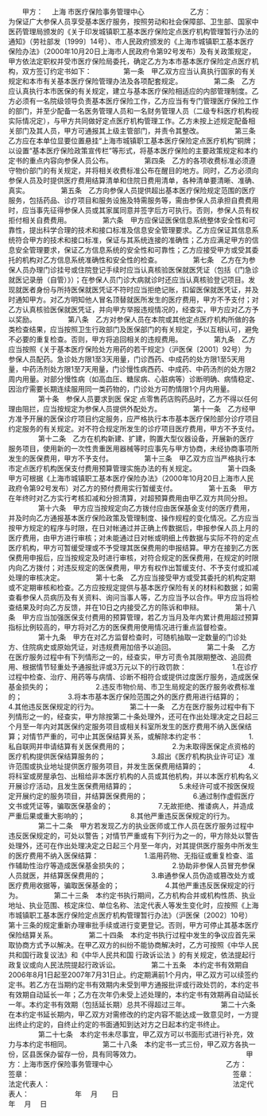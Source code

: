 
 


　　甲方：　
上海
市医疗保险事务管理中心　　
　　
　　乙方：　　
　　
　　
　　
　　为保证广大参保人员享受基本医疗服务，按照劳动和社会保障部、卫生部、国家中医药管理局颁发的《关于印发城镇职工基本医疗保险定点医疗机构管理暂行办法的通知》（劳社部发〔1999〕14号）、市人民政府颁发的《上海市城镇职工基本医疗保险办法》（2000年10月20日上海市人民政府令第92号发布）及有关政策规定，甲方依法定职权并受市医疗保险局委托，确定乙方为本市基本医疗保险定点医疗机构，双方签订约定书如下：
　　
　　第一条　甲乙双方应当认真执行国家的有关规定和本市有关基本医疗保险管理办法及各项配套规定。
　　
　　第二条　乙方应认真执行本市医保的有关规定，建立与基本医疗保险相适应的内部管理制度。乙方必须有一名院级领导负责基本医疗保险工作，乙方应当有专门管理医疗保险工作的部门，并至少配备一名医务管理人员和一名财务管理人员（二级专科医疗机构视实际情况定），与甲方共同做好定点医疗机构管理工作。乙方未按上述规定配备相关部门及其人员，甲方可通报其上级主管部门，并责令其整改。
　　
　　第三条　乙方应在本单位显要位置悬挂“上海市城镇职工基本医疗保险定点医疗机构”铜牌；以设置“基本医疗保险政策宣传栏”等形式，将基本医疗保险的主要政策规定和本约定书的重点内容向参保人员公布。
　　
　　第四条　乙方的各项收费标准必须遵守物价部门的有关规定，并将相关收费标准公布在醒目的地方。同时，乙方必须向参保人员及时提供医疗费用结算清单和住院日费用清单，各种清单要清晰、准确、真实。
　　
　　第五条　乙方向参保人员提供超出基本医疗保险规定范围的医疗服务，包括药品、诊疗项目和服务设施及特需服务等，需由参保人员承担自费费用时，应当事先征得参保人员或其家属同意并签字后方可执行。否则，参保人员有权拒付相关自费费用。
　　
　　第六条　甲方应保证医保信息系统整体安全性和可靠性，提出科学合理的技术和接口标准及信息安全管理要求。乙方应保证其信息系统符合甲方的技术和接口标准，保证与其系统连接的准确性；乙方应满足甲方的信息安全管理要求，保证乙方信息系统的安全性和可靠性；乙方应接受甲方或受其委托的机构对乙方信息系统准确性和安全性的检查。
　　
　　第七条　乙方在为参保人员办理门诊挂号或住院登记手续时应当认真核验医保就医凭证（包括《门急诊就医记录册（自管）》）；在参保人员门诊大病就诊时还应当认真核验登记项目。发现就医者身份与所持医保就医凭证不符时应当拒绝记账，扣留医保就医凭证，并及时通知甲方。对乙方明知他人冒名顶替就医所发生的医疗费用，甲方不予支付；对乙方认真核验医保就医凭证，并向甲方举报违规情况的，经查实，甲方应对乙方予以奖励。
　　
　　第八条　乙方对参保人员在本院或其他定点医疗机构所做的各类检查结果，应当按照卫生行政部门及医保部门的有关规定，予以互相认可，避免不必要的重复检查。否则，甲方将追回相关的违规费用。
　　
　　第九条　乙方应当按照《关于基本医疗保险处方用药的若干规定》（沪医保〔2001〕92号）为参保人员配药。急诊处方限1至3天用量，门诊西药、中成药的处方限1至5天用量，中药汤剂处方限1至7天用量，门诊慢性病西药、中成药、中药汤剂的处方限2周内用量。对部分慢性病（如高血压、糖尿病、心脏病等）诊断明确、病情稳定、因治疗需要长期连续服用同一类药物的，门诊处方可酌情限1个月内用量。
　　
　　第十条　参保人员要求到医
保定
点零售药店购药品时，乙方不得以任何理由阻拦，应当按规定为参保人员提供外配处方。
　　
　　第十一条　乙方经甲方准予开展的医保诊疗项目约定服务，应严格执行本市基本医疗保险部分诊疗项目约定服务的有关规定。对不符合规定所发生的诊疗项目医疗费用，甲方不予支付。
　　
　　第十二条　乙方在机构新建、扩建，购置大型仪器设备，开展新的医疗服务项目，使用新的一次性贵重医用器械等时应事先与甲方协商，未经协商事项所发生的医保费用，甲方不予支付。
　　
　　第十三条　甲乙双方应当严格执行本市定点医疗机构医保支付费用预算管理实施办法的有关规定。
　　
　　第十四条　甲方可根据《上海市城镇职工基本医疗保险办法》（2000年10月20日上海市人民政府令第92号发布）对乙方的预付费用实行暂缓支付。
　　
　　第十五条　甲方在年终时对乙方实行考核扣减和分担清算，对超预算费用由甲乙双方共同分担。
　　
　　第十六条　甲方应当按规定向乙方拨付应由医保基金支付的医疗费用，并及时向乙方通报基本医疗保险政策及管理制度、操作规程的变化情况。乙方应当按甲方规定的程序与时限，在日对帐通过并正确上传数据后，申报参保人员上月的医疗费用，由甲方进行审核；对未能通过日对帐或明细上传数据与实际不符的定点医疗机构，甲方可暂缓受理或不予受理其医保费用的申报结算。甲方在接到乙方医保费用申报后，应当按规定及时进行审核，对符合规定的医保费用，在规定的时限内向乙方拨付；对违反规定的医保费用，甲方有权作出暂缓支付、不予支付或扣减处理的审核决定。
　　
　　第十七条　乙方应当接受甲方或受其委托的机构定期或不定期审核和检查。乙方应按规定提供与基本医疗保险有关的材料和数据；如需查看参保人员病历及有关资料、询问当事人等，乙方应当予以合作。甲方应当将检查结果及时向乙方反馈，并在10日之内接受乙方的陈诉和申辩。
　　
　　第十八条　甲方应当加强医保支付费用的预算管理，若乙方当月及年内累计费用超过预算指标比例较高的，甲方将对乙方的医保费用使用情况进行重点监督检查。
　　
　　第十九条　甲方在对乙方监督检查时，可随机抽取一定数量的门诊处方、住院病史或原始凭证，对违规费用加倍予以追回。
　　
　　第二十条　乙方在医疗服务过程中有下列情形之一的，经查实，甲方可责令其限期整改、追回费用、根据情节轻重处予通报批评或3万元以下的行政罚款：　　
　　
　　1.在诊疗过程中检查、治疗、用药等与病情、诊断不相符合或提供过度医疗服务，造成医保基金损失的；　　
　　
　　2.违反市物价局、市卫生局规定的医疗服务收费标准的；　　
　　
　　3.将本市基本医疗保险范围之外的医疗费用进行结算的；　　
　　
　　4.其他违反医保规定的行为。
　　
　　第二十一条　乙方在医疗服务过程中有下列情形之一的，经查实，甲方除按第二十条处理外，还可在作出处理决定之日起三个月至一年内对其医保约定服务项目或相关科室所发生的医疗费用不纳入医保结算；对情节严重的，可中止其医保结算关系，或解除本约定书：　　
　　
　　1.私自联网并申请结算有关医保费用的；　　
　　
　　2.为未取得医保定点资格的医疗机构提供医保结算服务的；　　
　　
　　3.超出《医疗机构执业许可证》准许范围或执业地址提供医疗服务项目，并发生医保费用结算的；　　
　　
　　4.将科室或房屋承包、出租给非本医疗机构的人员或其他机构，并以本医疗机构名义开展诊疗活动，且发生医保费用结算的；　　
　　
　　5.未经许可或不按医保规定开展约定的服务项目，并结算医保费用的；　　
　　
　　6.通过制作虚假医疗文书或凭证等，骗取医保基金的；　　
　　
　　7.无故拒绝、推诿病人，并造成严重后果或重大影响的；　　
　　
　　8.其他严重违反医保规定的行为。
　　
　　第二十二条　甲方若发现乙方的执业医师或工作人员在医疗服务过程中违反医保规定的，可处以警告；对情节严重或有下列行为之一的，甲方除处以警告处理外，还可在作出处理决定之日起三个月至一年内，对其提供医疗服务中所发生的医疗费用不纳入医保结算：　　
　　
　　1.滥用药物、无指征或重复检查、滥作辅助性治疗等造成医保基金损失的；　　
　　
　　2.协助非参保人员冒充参保人员就医，并结算医保费用的；　　
　　
　　3.串通参保人员伪造或篡改处方或医疗费用收据等，骗取医保基金的；　　
　　
　　4.其他严重违反医保规定的行为。
　　
　　第二十三条　本约定书执行期间，乙方机构合并或机构性质、执业地址、执业范围、核定床位、单位名称、法定代表人等发生变化时，应按照《上海市城镇职工基本医疗保险定点医疗机构管理暂行办法》（沪医保〔2002〕10号）第十三条的规定重新办理审批手续或进行变更登记。否则，甲方可停止其基本医疗保险结算关系。
　　
　　第二十四条　本约定书执行过程中发生的争议应首先采取协商方式予以解决。在甲乙双方的纠纷不能协商解决时，乙方可按照《中华人民共和国行政复议法》和《中华人民共和国
行政诉讼法
》的有关规定，依法提起行政复议或向人民法院提起行政诉讼。
　　
　　第二十五条　本约定书有效期自2006年8月1日起至2007年7月31日止。约定期满前1个月内，甲乙双方可以续签约定书。若乙方在当期约定书有效期内未受到甲方通报批评或行政处罚的，本约定书有效期自动延长一年；乙方在次年仍未受上述处理的，本约定书有效期再自动延长一年。本约定书有效期（包括延长期）总共不得超过三年。
　　
　　第二十六条　在本约定书延长期内，甲乙双方对需修改的约定内容不能达成一致意见时，一方提出终止约定的，自终止约定的书面通知到达对方之日起本约定书终止。
　　
　　第二十七条　本约定书未尽事宜，甲乙双方可以书面形式进行补充，效力与本约定书相同。
　　
　　第二十八条　本约定书一式三份，甲乙双方各执一份，区县医保办留存一份，具有同等效力。　　
　　
　　
　　
　　
　　
　　甲方：上海市医疗保险事务管理中心　　　　　　　　　　　　　　　　 乙方：　　
　　
　　签章：　　　　　　　　　　　　　　　　　　　　　　　　　　　　　 签章：　　
　　
　　法定代表人：　　　　　　　　　　 　　　　　　　　　　　　　　　　法定代表人：　　
　　
　　年　 月　　日　　　　　　　　　　　　　　　　　　　　　　　　　　年　 月 　日 


 


 

 
 
 
 
 
  


  
 

  


  


  
 
 
 
 

